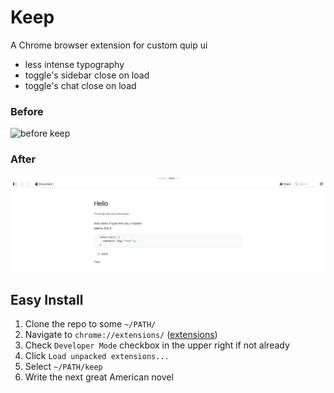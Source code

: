 Keep
=========

A Chrome browser extension for custom quip ui

- less intense typography
- toggle's sidebar close on load
- toggle's chat close on load

### Before

![before keep](./before-keep.png)

### After

![after keep](./after-keep.png)

## Easy Install

1. Clone the repo to some `~/PATH/`
2. Navigate to `chrome://extensions/` ([extensions](chrome://extensions/))
3. Check `Developer Mode` checkbox in the upper right if not already
4. Click `Load unpacked extensions...`
5. Select `~/PATH/keep`
6. Write the next great American novel
